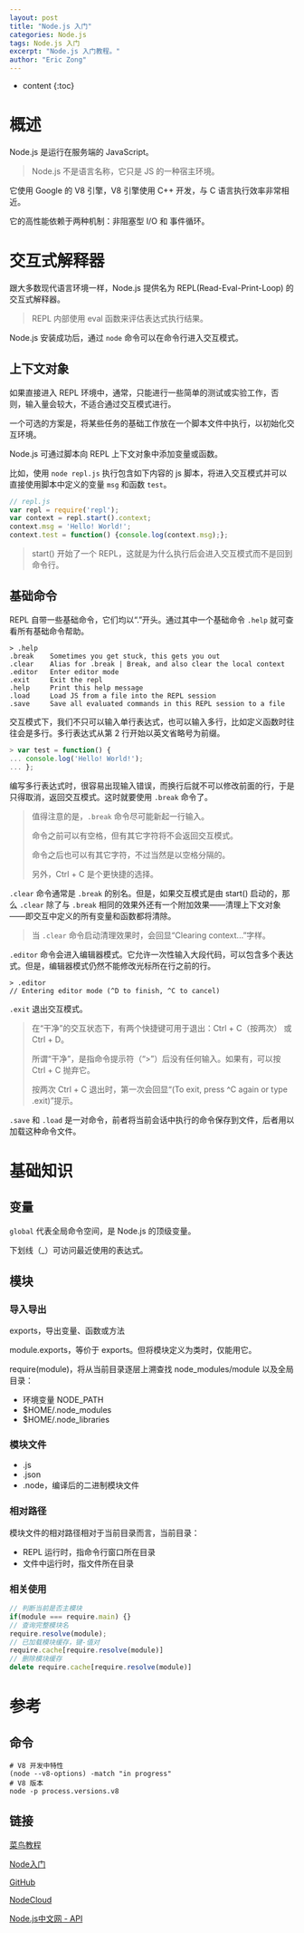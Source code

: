 ```yaml
---
layout: post
title: "Node.js 入门"
categories: Node.js
tags: Node.js 入门
excerpt: "Node.js 入门教程。"
author: "Eric Zong"
---
```


* content
{:toc}

# 概述

Node.js 是运行在服务端的 JavaScript。

> Node.js 不是语言名称，它只是 JS 的一种宿主环境。

它使用 Google 的 V8 引擎，V8 引擎使用 C++ 开发，与 C 语言执行效率非常相近。

它的高性能依赖于两种机制：非阻塞型 I/O 和 事件循环。

# 交互式解释器

跟大多数现代语言环境一样，Node.js 提供名为 REPL(Read-Eval-Print-Loop) 的交互式解释器。

> REPL 内部使用 eval 函数来评估表达式执行结果。

Node.js 安装成功后，通过 `node` 命令可以在命令行进入交互模式。

## 上下文对象

如果直接进入 REPL 环境中，通常，只能进行一些简单的测试或实验工作，否则，输入量会较大，不适合通过交互模式进行。

一个可选的方案是，将某些任务的基础工作放在一个脚本文件中执行，以初始化交互环境。

Node.js 可通过脚本向 REPL 上下文对象中添加变量或函数。

比如，使用 `node repl.js` 执行包含如下内容的 js 脚本，将进入交互模式并可以直接使用脚本中定义的变量 `msg` 和函数 `test`。

```js
// repl.js
var repl = require('repl');
var context = repl.start().context;
context.msg = 'Hello! World!';
context.test = function() {console.log(context.msg);};
```

> start() 开始了一个 REPL，这就是为什么执行后会进入交互模式而不是回到命令行。

## 基础命令

REPL 自带一些基础命令，它们均以“.”开头。通过其中一个基础命令 `.help` 就可查看所有基础命令帮助。

```
> .help
.break    Sometimes you get stuck, this gets you out
.clear    Alias for .break | Break, and also clear the local context
.editor   Enter editor mode
.exit     Exit the repl
.help     Print this help message
.load     Load JS from a file into the REPL session
.save     Save all evaluated commands in this REPL session to a file
```

交互模式下，我们不只可以输入单行表达式，也可以输入多行，比如定义函数时往往会是多行。多行表达式从第 2 行开始以英文省略号为前缀。

```js
> var test = function() {
... console.log('Hello! World!');
... };
```

编写多行表达式时，很容易出现输入错误，而换行后就不可以修改前面的行，于是只得取消，返回交互模式。这时就要使用 `.break` 命令了。

> 值得注意的是，`.break` 命令尽可能新起一行输入。
>
> 命令之前可以有空格，但有其它字符将不会返回交互模式。
>
> 命令之后也可以有其它字符，不过当然是以空格分隔的。
>
> 另外，Ctrl + C 是个更快捷的选择。

`.clear` 命令通常是 `.break` 的别名。但是，如果交互模式是由 start() 启动的，那么 `.clear` 除了与 `.break` 相同的效果外还有一个附加效果——清理上下文对象——即交互中定义的所有变量和函数都将清除。

> 当 `.clear` 命令启动清理效果时，会回显“Clearing context...”字样。

`.editor` 命令会进入编辑器模式。它允许一次性输入大段代码，可以包含多个表达式。但是，编辑器模式仍然不能修改光标所在行之前的行。

```nodejs
> .editor
// Entering editor mode (^D to finish, ^C to cancel)
```

`.exit` 退出交互模式。

> 在“干净”的交互状态下，有两个快捷键可用于退出：Ctrl + C（按两次） 或 Ctrl + D。
>
> 所谓“干净”，是指命令提示符（“>”）后没有任何输入。如果有，可以按 Ctrl + C 抛弃它。
>
> 按两次 Ctrl + C 退出时，第一次会回显“(To exit, press ^C again or type .exit)”提示。

`.save` 和 `.load` 是一对命令，前者将当前会话中执行的命令保存到文件，后者用以加载这种命令文件。

# 基础知识

## 变量

`global` 代表全局命令空间，是 Node.js 的顶级变量。

下划线（_）可访问最近使用的表达式。

## 模块

### 导入导出

exports，导出变量、函数或方法

module.exports，等价于 exports。但将模块定义为类时，仅能用它。

require(module)，将从当前目录逐层上溯查找 node_modules/module 以及全局目录：

* 环境变量 NODE_PATH
* \$HOME/.node_modules
* \$HOME/.node_libraries

### 模块文件

* .js
* .json
* .node，编译后的二进制模块文件

### 相对路径

模块文件的相对路径相对于当前目录而言，当前目录：

* REPL 运行时，指命令行窗口所在目录
* 文件中运行时，指文件所在目录

### 相关使用

```js
// 判断当前是否主模块
if(module === require.main) {}
// 查询完整模块名
require.resolve(module);
// 已加载模块缓存，键-值对
require.cache[require.resolve(module)]
// 删除模块缓存
delete require.cache[require.resolve(module)]
```

# 参考

## 命令

```shell
# V8 开发中特性
(node --v8-options) -match "in progress"
# V8 版本
node -p process.versions.v8
```

## 链接

[菜鸟教程](http://www.runoob.com/nodejs/nodejs-tutorial.html)

[Node入门](https://www.nodebeginner.org/index-zh-cn.html)

[GitHub](https://github.com/nodejs/node)

[NodeCloud](https://www.nodecloud.org/)

[Node.js中文网 - API](http://nodejs.cn/)

